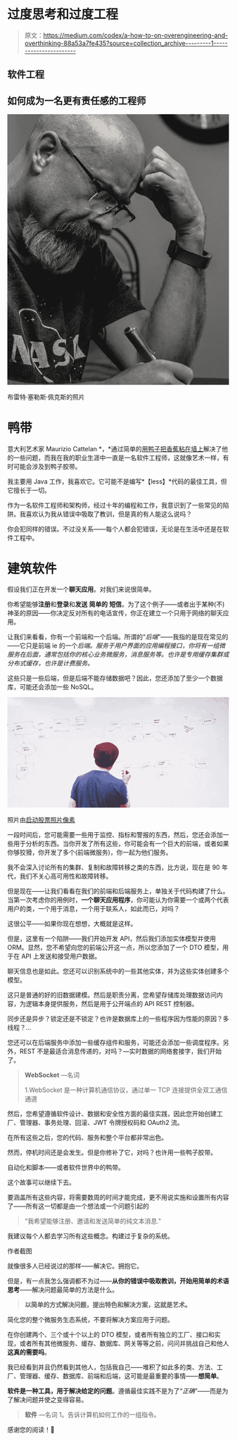 # 过度思考和过度工程

> 原文：<https://medium.com/codex/a-how-to-on-overengineering-and-overthinking-88a53a7fe435?source=collection_archive---------1----------------------->

## 软件工程

## 如何成为一名更有责任感的工程师

![](img/1f4e3447f0024111a431262c8e27cad1.png)

布雷特·塞勒斯·佩克斯的照片

# 鸭带

意大利艺术家 Maurizio Cattelan *，*通过简单的[用鸭子把香蕉粘在墙上](https://news.artnet.com/market/maurizio-cattelan-banana-art-basel-miami-beach-1722516)解决了他的一些问题，而我在我的职业生涯中一直是一名软件工程师，这就像艺术一样，有时可能会涉及到鸭子胶带。

我主要用 Java 工作，我喜欢它。它可能不是编写*【less】*代码的最佳工具，但它擅长于一切。

作为一名软件工程师和架构师，经过十年的编程和工作，我意识到了一些常见的陷阱。我喜欢认为我从错误中吸取了教训，但是真的有人能这么说吗？

你会犯同样的错误。不过没关系——每个人都会犯错误，无论是在生活中还是在软件工程中。

# 建筑软件

假设我们正在开发一个**聊天应用**。对我们来说很简单。

你希望能够**注册**和**登录**和**发送** **简单的** **短信**。为了这个例子——或者出于某种(不)神圣的原因——你决定反对所有的电话宣传，你正在建立一个只用于网络的聊天应用。

让我们来看看，你有一个前端和一个后端。所谓的“*后端*”——我指的是现在常见的——它只是前端 ie 的一个*后端。服务于用户界面的应用编程接口，你将有一组微服务在后面，通常包括你的核心业务微服务，消息服务等。也许是专用缓存集群或分布式缓存，也许是计费服务。*

这些只是一些后端，但是后端不能存储数据吧？因此，您还添加了至少一个数据库，可能还会添加一些 NoSQL。

![](img/405e174fc18f241e006fcb8d9521013d.png)

照片由[启动股票照片像素](https://www.pexels.com/@startup-stock-photos/)

一段时间后，您可能需要一些用于监控、指标和警报的东西，然后，您还会添加一些用于分析的东西。当你开发了所有这些，你可能会有一个巨大的前端，或者如果你够狡猾，你开发了多个(前端微服务)，你一起为他们服务。

我不会深入讨论所有的集群、复制和故障转移之类的东西，比方说，现在是 90 年代，我们不关心高可用性和故障转移。

但是现在——让我们看看在我们的前端和后端服务上，单独关于代码构建了什么。当第一次考虑你的用例时，**一个聊天应用程序**，你可能认为你需要一个或两个代表用户的类，一个用于消息，一个用于联系人，如此而已，对吗？

这很公平——如果你现在想想，大概就是这样。

但是，这里有一个陷阱——我们开始开发 API，然后我们添加实体模型并使用 ORM。显然，您不希望向您的前端公开这一点，所以您添加了一个 DTO 模型，用于在 API 上发送和接受用户数据。

聊天信息也是如此。您还可以识别系统中的一些其他实体，并为这些实体创建多个模型。

这只是普通的好的旧数据建模。然后是职责分离，您希望存储库处理数据访问内容，为逻辑本身提供服务，然后是用于公开端点的 API REST 控制器。

同步还是异步？锁定还是不锁定？也许是数据库上的一些程序因为性能的原因？多线程？…

您还可以在后端服务中添加一些缓存组件和服务，可能还会添加一些调度程序。另外，REST 不是最适合消息传递的，对吗？—实时数据的网络套接字，我们开始了。

> **WebSocket** —名词
> 
> 1.WebSocket 是一种计算机通信协议，通过单一 TCP 连接提供全双工通信通道

然后，您希望遵循软件设计、数据和安全性方面的最佳实践，因此您开始创建工厂、管理器、事务处理、回滚、JWT 令牌授权码和 OAuth2 流。

在所有这些之后，您的代码、服务和整个平台都非常出色。

然而，停机时间还是会发生。但是你修补了它，对吗？也许用一些鸭子胶带。

自动化和脚本——或者软件世界中的鸭带。

这个故事可以继续下去。

要涵盖所有这些内容，将需要数周的时间才能完成，更不用说实施和设置所有内容了——所有这一切都是由一个想法或一个问题引起的

> "我希望能够注册、邀请和发送简单的纯文本消息."

我建议每个人都去学习所有这些概念。构建过于复杂的系统。

作者截图

就像很多人已经说过的那样——解决它。拥抱它。

但是，有一点我怎么强调都不为过——**从你的错误中吸取教训，开始用简单的术语思考**——解决问题最简单的方法是什么。

> **以简单的方式解决问题，提出特色和解决方案，这就是艺术。**

简化您的整个微服务生态系统，不要将解决方案应用于问题。

在你创建两个、三个或十个以上的 DTO 模型，或者所有独立的工厂、接口和实现，或者所有其他微服务、缓存、数据库、网关等等之前，问问并挑战自己和他人**这真的需要吗**。

我已经看到并且仍然看到其他人，包括我自己——堆积了如此多的类、方法、工厂、管理器、缓存、数据库、前端和后端，这可能是最重要的事情——**想简单**。

**软件是一种工具，用于解决给定的问题**。遵循最佳实践不是为了“*正确*”——而是为了解决问题并使之变得容易。

> **软件** —名词
> 1。告诉计算机如何工作的一组指令。

感谢您的阅读！🎉